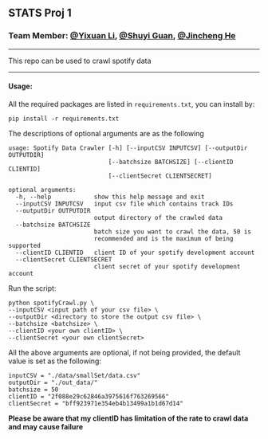 ## STATS Proj 1

### Team Member: [@Yixuan Li](https://github.com/austenoooo), [@Shuyi Guan](https://github.com/clairekeke), [@Jincheng He](https://github.com/JinchengHeRyan)

--------------------

This repo can be used to crawl spotify data

--------------------

#### Usage:

All the required packages are listed in `requirements.txt`, you can install by:

```shell
pip install -r requirements.txt
```

The descriptions of optional arguments are as the following

```
usage: Spotify Data Crawler [-h] [--inputCSV INPUTCSV] [--outputDir OUTPUTDIR]
                            [--batchsize BATCHSIZE] [--clientID CLIENTID]
                            [--clientSecret CLIENTSECRET]

optional arguments:
  -h, --help            show this help message and exit
  --inputCSV INPUTCSV   input csv file which contains track IDs
  --outputDir OUTPUTDIR
                        output directory of the crawled data
  --batchsize BATCHSIZE
                        batch size you want to crawl the data, 50 is
                        recommended and is the maximum of being supported
  --clientID CLIENTID   client ID of your spotify development account
  --clientSecret CLIENTSECRET
                        client secret of your spotify development account
```

Run the script:

```shell
python spotifyCrawl.py \
--inputCSV <input path of your csv file> \
--outputDir <directory to store the output csv file> \
--batchsize <batchsize> \
--clientID <your own clientID> \
--clientSecret <your own clientSecret>
```

All the above arguments are optional, if not being provided, the default value is set as the following:

```
inputCSV = "./data/smallSet/data.csv"
outputDir = "./out_data/"
batchsize = 50
clientID = "2f088e29c62846a3975616f763269566"
clientSecret = "bff923971e354eb4b13499a1b1d67d14"
```

**Please be aware that my clientID has limitation of the rate to crawl data and may cause failure**

